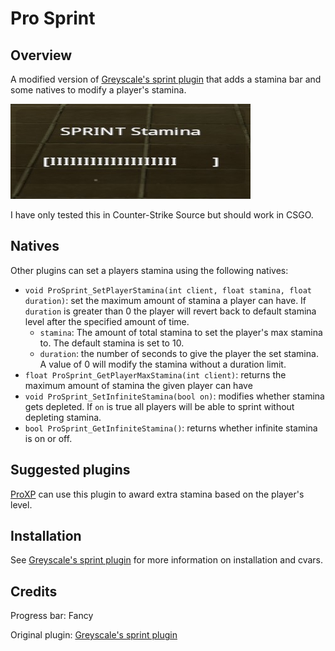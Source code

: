 # Pro Sprint

## Overview

A modified version of [Greyscale's sprint plugin](https://forums.alliedmods.net/showthread.php?p=567905) that adds a stamina bar and some natives to modify a player's stamina.

![Sprint stamina bar](sprint.png)

I have only tested this in Counter-Strike Source but should work in CSGO.

## Natives

Other plugins can set a players stamina using the following natives:

- `void ProSprint_SetPlayerStamina(int client, float stamina, float duration)`: set the maximum amount of stamina a player can have.  If `duration` is greater than 0 the player will revert back to default stamina level after the specified amount of time.
    - `stamina`: The amount of total stamina to set the player's max stamina to.  The default stamina is set to 10.
    - `duration`: the number of seconds to give the player the set stamina.  A value of 0 will modify the stamina without a duration limit.
- `float ProSprint_GetPlayerMaxStamina(int client)`: returns the maximum amount of stamina the given player can have
- `void ProSprint_SetInfiniteStamina(bool on)`: modifies whether stamina gets depleted.  If `on` is true all players will be able to sprint without depleting stamina.
- `bool ProSprint_GetInfiniteStamina()`: returns whether infinite stamina is on or off.


## Suggested plugins

[ProXP](https://github.com/vishusandy/ProXP) can use this plugin to award extra stamina based on the player's level.

## Installation

See [Greyscale's sprint plugin](https://forums.alliedmods.net/showthread.php?p=567905) for more information on installation and cvars.

## Credits

Progress bar: Fancy

Original plugin: [Greyscale's sprint plugin](https://forums.alliedmods.net/showthread.php?p=567905)
